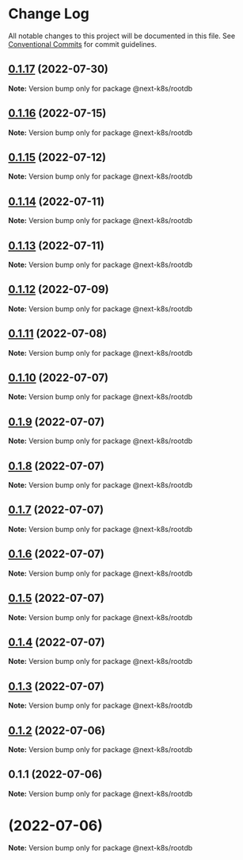 # Change Log

All notable changes to this project will be documented in this file.
See [Conventional Commits](https://conventionalcommits.org) for commit guidelines.

## [0.1.17](https://github.com/mathiscode/next-k8s/compare/@next-k8s/rootdb@0.1.16...@next-k8s/rootdb@0.1.17) (2022-07-30)

**Note:** Version bump only for package @next-k8s/rootdb





## [0.1.16](https://github.com/mathiscode/next-k8s/compare/@next-k8s/rootdb@0.1.15...@next-k8s/rootdb@0.1.16) (2022-07-15)

**Note:** Version bump only for package @next-k8s/rootdb





## [0.1.15](https://github.com/mathiscode/next-k8s/compare/@next-k8s/rootdb@0.1.14...@next-k8s/rootdb@0.1.15) (2022-07-12)

**Note:** Version bump only for package @next-k8s/rootdb





## [0.1.14](https://github.com/mathiscode/next-k8s/compare/@next-k8s/rootdb@0.1.13...@next-k8s/rootdb@0.1.14) (2022-07-11)

**Note:** Version bump only for package @next-k8s/rootdb





## [0.1.13](https://github.com/mathiscode/next-k8s/compare/@next-k8s/rootdb@0.1.12...@next-k8s/rootdb@0.1.13) (2022-07-11)

**Note:** Version bump only for package @next-k8s/rootdb





## [0.1.12](https://github.com/mathiscode/next-k8s/compare/@next-k8s/rootdb@0.1.11...@next-k8s/rootdb@0.1.12) (2022-07-09)

**Note:** Version bump only for package @next-k8s/rootdb





## [0.1.11](https://github.com/mathiscode/next-k8s/compare/@next-k8s/rootdb@0.1.10...@next-k8s/rootdb@0.1.11) (2022-07-08)

**Note:** Version bump only for package @next-k8s/rootdb





## [0.1.10](https://github.com/mathiscode/next-k8s-boilerplate/compare/@next-k8s/rootdb@0.1.9...@next-k8s/rootdb@0.1.10) (2022-07-07)

**Note:** Version bump only for package @next-k8s/rootdb





## [0.1.9](https://github.com/mathiscode/next-k8s-boilerplate/compare/@next-k8s/rootdb@0.1.8...@next-k8s/rootdb@0.1.9) (2022-07-07)

**Note:** Version bump only for package @next-k8s/rootdb





## [0.1.8](https://github.com/mathiscode/next-k8s-boilerplate/compare/@next-k8s/rootdb@0.1.7...@next-k8s/rootdb@0.1.8) (2022-07-07)

**Note:** Version bump only for package @next-k8s/rootdb





## [0.1.7](https://github.com/mathiscode/next-k8s-boilerplate/compare/@next-k8s/rootdb@0.1.6...@next-k8s/rootdb@0.1.7) (2022-07-07)

**Note:** Version bump only for package @next-k8s/rootdb





## [0.1.6](https://github.com/mathiscode/next-k8s-boilerplate/compare/@next-k8s/rootdb@0.1.5...@next-k8s/rootdb@0.1.6) (2022-07-07)

**Note:** Version bump only for package @next-k8s/rootdb





## [0.1.5](https://github.com/mathiscode/next-k8s-boilerplate/compare/@next-k8s/rootdb@0.1.4...@next-k8s/rootdb@0.1.5) (2022-07-07)

**Note:** Version bump only for package @next-k8s/rootdb





## [0.1.4](https://github.com/mathiscode/next-k8s-boilerplate/compare/@next-k8s/rootdb@0.1.3...@next-k8s/rootdb@0.1.4) (2022-07-07)

**Note:** Version bump only for package @next-k8s/rootdb





## [0.1.3](https://github.com/mathiscode/next-k8s-boilerplate/compare/@next-k8s/rootdb@0.1.2...@next-k8s/rootdb@0.1.3) (2022-07-07)

**Note:** Version bump only for package @next-k8s/rootdb





## [0.1.2](https://github.com/mathiscode/next-k8s-boilerplate/compare/@next-k8s/rootdb@0.1.1...@next-k8s/rootdb@0.1.2) (2022-07-06)

**Note:** Version bump only for package @next-k8s/rootdb





## 0.1.1 (2022-07-06)

**Note:** Version bump only for package @next-k8s/rootdb





#  (2022-07-06)

**Note:** Version bump only for package @next-k8s/rootdb
